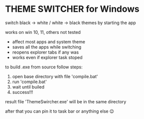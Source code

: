 # THEME SWITCHER for Windows

switch black -> white / white -> black themes by starting the app

works on win 10, 11, others not tested


- affect most apps and system theme
- saves all the apps while switching
- reopens explorer tabs if any was
- works even if explorer task stoped


to build .exe from source follow steps:
1. open base directory with file 'compile.bat'
2. run 'compile.bat'
3. wait until builed
4. success!!!

result file 'ThemeSwircher.exe' will be in the same directory

after that you can pin it to task bar or anything else 😉

